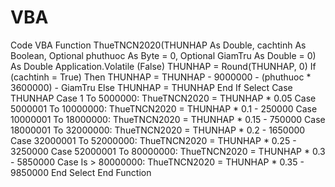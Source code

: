 # VBA
Code VBA
Function ThueTNCN2020(THUNHAP As Double, cachtinh As Boolean, Optional phuthuoc As Byte = 0, Optional GiamTru As Double = 0) As Double
    Application.Volatile (False)
    THUNHAP = Round(THUNHAP, 0)
    If (cachtinh = True) Then
        THUNHAP = THUNHAP - 9000000 - (phuthuoc * 3600000) - GiamTru
    Else
        THUNHAP = THUNHAP
    End If
    Select Case THUNHAP
        Case 1 To 5000000: ThueTNCN2020 = THUNHAP * 0.05
        Case 5000001 To 10000000: ThueTNCN2020 = THUNHAP * 0.1 - 250000
        Case 10000001 To 18000000: ThueTNCN2020 = THUNHAP * 0.15 - 750000
        Case 18000001 To 32000000: ThueTNCN2020 = THUNHAP * 0.2 - 1650000
        Case 32000001 To 52000000: ThueTNCN2020 = THUNHAP * 0.25 - 3250000
        Case 52000001 To 80000000: ThueTNCN2020 = THUNHAP * 0.3 - 5850000
        Case Is > 80000000: ThueTNCN2020 = THUNHAP * 0.35 - 9850000
    End Select
End Function
